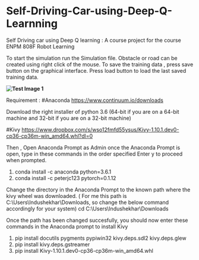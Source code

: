 # Self-Driving-Car-using-Deep-Q-Learnning
Self Driving car using Deep Q learning : A course project for the course ENPM 808F Robot Learning

To start the simulation run the Simulation file. 
Obstacle or road can be created using right click of the mouse.
To save the training data , press save button on the graphical interface.
Press load button to load the last saved training data.


<p align="center">
 
 <b> ![Test Image 1](https://github.com/Indushekhar/Pid-Controller/blob/master/Class_Diagram.png) </b><br>
 
 </p>

Requirement :
#Anaconda 
https://www.continuum.io/downloads

Download the right installer of python 3.6 (64-bit if you are on a 64-bit machine and 32-bit if you are on a 32-bit machine)

#Kivy
https://www.dropbox.com/s/wso12fmfd55ysus/Kivy-1.10.1.dev0-cp36-cp36m-win_amd64.whl?dl=0

Then , Open Anaconda Prompt as Admin
once the Anaconda Prompt is open, type in these commands in the order specified
Enter y to proceed when prompted.

1. conda install -c anaconda python=3.6.1
2. conda install -c peterjc123 pytorch=0.1.12

 Change the directory in the Anaconda Prompt to the known path where the kivy wheel was downloaded. ( For me this path is C:\Users\Indushekhar\Downloads, so change the below command accordingly for your system)
 cd C:\Users\Indushekhar\Downloads
 
Once the path has been changed succesfully, you should now enter these commands in the Anaconda prompt to install Kivy

1. pip install docutils pygments pypiwin32 kivy.deps.sdl2 kivy.deps.glew
2. pip install kivy.deps.gstreamer
3. pip install Kivy-1.10.1.dev0-cp36-cp36m-win_amd64.whl
